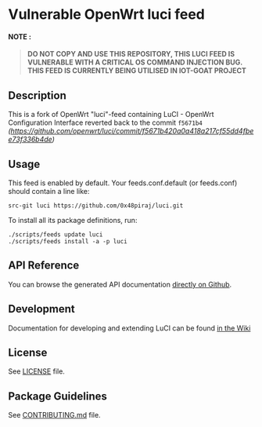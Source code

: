 # Vulnerable OpenWrt luci feed

#### NOTE :
> **DO NOT COPY AND USE THIS REPOSITORY, THIS LUCI FEED IS VULNERABLE WITH A CRITICAL OS COMMAND INJECTION BUG. THIS FEED IS CURRENTLY BEING UTILISED IN IOT-GOAT PROJECT**

## Description

This is a fork of OpenWrt "luci"-feed containing LuCI - OpenWrt Configuration Interface reverted back to the commit `f5671b4` _(https://github.com/openwrt/luci/commit/f5671b420a0a418a217cf55dd4fbee73f336b4de)_



## Usage

This feed is enabled by default. Your feeds.conf.default (or feeds.conf) should contain a line like:
```
src-git luci https://github.com/0x48piraj/luci.git
```

To install all its package definitions, run:
```
./scripts/feeds update luci
./scripts/feeds install -a -p luci
```

## API Reference

You can browse the generated API documentation [directly on Github](http://htmlpreview.github.io/?http://raw.githubusercontent.com/openwrt/luci/master/documentation/api/index.html).

## Development

Documentation for developing and extending LuCI can be found [in the Wiki](https://github.com/openwrt/luci/wiki)

## License

See [LICENSE](LICENSE) file.
 
## Package Guidelines

See [CONTRIBUTING.md](CONTRIBUTING.md) file.
